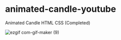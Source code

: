# animated-candle-youtube

Animated Candle HTML CSS (Completed)

![ezgif com-gif-maker (9)](https://user-images.githubusercontent.com/97748602/179340233-92d03b85-ec66-4f21-9a6c-5d577a869b4d.gif)
